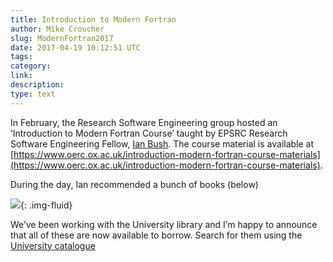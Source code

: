 ```yaml
---
title: Introduction to Modern Fortran
author: Mike Croucher
slug: ModernFortran2017
date: 2017-04-19 10:12:51 UTC
tags:
category:
link:
description:
type: text
---
```


In February, the Research Software Engineering group hosted an ‘Introduction to Modern Fortran Course’ taught by EPSRC Research Software Engineering Fellow, [Ian Bush](http://www.walkingrandomly.com/?p=6006). The course material is available at [https://www.oerc.ox.ac.uk/introduction-modern-fortran-course-materials](https://www.oerc.ox.ac.uk/introduction-modern-fortran-course-materials).

During the day, Ian recommended a bunch of books (below)

![](/assets/images/fortran_books.jpg){: .img-fluid}

We’ve been working with the University library and I’m happy to announce that all of these are now available to borrow. Search for them using the [University catalogue](https://find.shef.ac.uk/primo_library/libweb/action/search.do)

